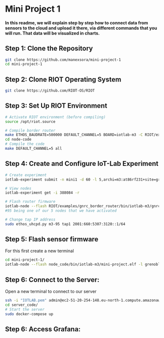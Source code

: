 # Mini Project 1
#### In this readme, we will explain step by step how to connect data from sensors to the cloud and upload it there, via different commands that you will run. That data will be visualized in charts.

## Step 1: Clone the Repository

```bash
git clone https://github.com/manexsora/mini-project-1
cd mini-project-1
```

## Step 2: Clone RIOT Operating System
```bash
git clone https://github.com/RIOT-OS/RIOT
```
## Step 3: Set Up RIOT Environment
```bash
# Activate RIOT environment (before compiling)
source /opt/riot.source

# Compile border router
make ETHOS_BAUDRATE=500000 DEFAULT_CHANNEL=5 BOARD=iotlab-m3 -C RIOT/examples/gnrc_border_router clean all
cd node-code
# Compile the code
make DEFAULT_CHANNEL=5 all
```
## Step 4: Create and Configure IoT-Lab Experiment
```bash
# Create experiment
iotlab-experiment submit -n mini1 -d 60 -l 5,archi=m3:at86rf231+site=grenoble

# View nodes
iotlab-experiment get -i 388084 -r

# Flash router firmware
iotlab-node --flash RIOT/examples/gnrc_border_router/bin/iotlab-m3/gnrc_border_router.elf -l grenoble,m3,95
#95 being one of our 5 nodes that we have activated

# Change tap IP address
sudo ethos_uhcpd.py m3-95 tap1 2001:660:5307:3120::1/64
```
## Step 5: Flash sensor firmware
For this first create a new terminal
```bash
cd mini-project-1/
iotlab-node --flash node_code/bin/iotlab-m3/mini-project.elf -l grenoble,m3,96+97+101+102
```
## Step 6: Connect to the Server:
Open a new terminal to connect to our server
```bash
ssh -i "IOTLAB.pem" admin@ec2-51-20-254-148.eu-north-1.compute.amazonaws.com
cd server_code/
# Start the server
sudo docker-compose up
```
## Step 6: Access Grafana:

